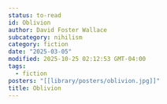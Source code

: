 ```yaml
---
status: to-read
id: Oblivion
author: David Foster Wallace
subcategory: nihilism
category: fiction
date: "2025-03-05"
modified: 2025-10-25 02:12:53 GMT-04:00
tags:
  - fiction
posters: "[[library/posters/oblivion.jpg]]"
title: Oblivion
---
```


